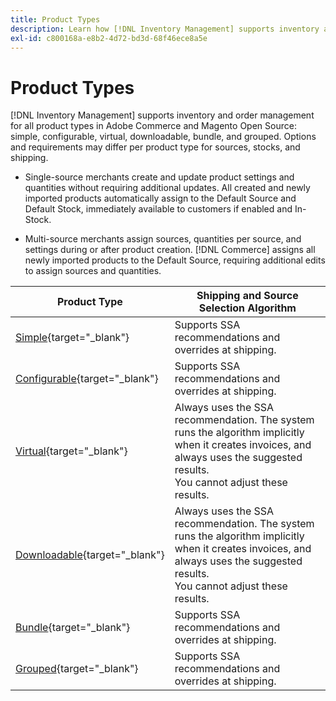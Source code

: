 ```yaml
---
title: Product Types
description: Learn how [!DNL Inventory Management] supports inventory and order management for all Adobe Commerce and Magento Open Source product types.
exl-id: c800168a-e8b2-4d72-bd3d-68f46ece8a5e
---
```

# Product Types

[!DNL Inventory Management] supports inventory and order management for all product types in Adobe Commerce and Magento Open Source: simple, configurable, virtual, downloadable, bundle, and grouped. Options and requirements may differ per product type for sources, stocks, and shipping.

- Single-source merchants create and update product settings and quantities without requiring additional updates. All created and newly imported products automatically assign to the Default Source and Default Stock, immediately available to customers if enabled and In-Stock.

- Multi-source merchants assign sources, quantities per source, and settings during or after product creation. [!DNL Commerce] assigns all newly imported products to the Default Source, requiring additional edits to assign sources and quantities.

|Product Type|Shipping and Source Selection Algorithm|
|--|--|
|[Simple](../catalog/product-create-simple.md){target="_blank"}|Supports SSA recommendations and overrides at shipping.|
|[Configurable](../catalog/product-create-configurable.md){target="_blank"}|Supports SSA recommendations and overrides at shipping.|
|[Virtual](../catalog/product-create-virtual.md){target="_blank"}|Always uses the SSA recommendation. The system runs the algorithm implicitly when it creates invoices, and always uses the suggested results.<br/>You cannot adjust these results.|
|[Downloadable](../catalog/product-create-downloadable.md){target="_blank"}|Always uses the SSA recommendation. The system runs the algorithm implicitly when it creates invoices, and always uses the suggested results. <br/>You cannot adjust these results.|
|[Bundle](../catalog/product-create-bundle.md){target="_blank"}|Supports SSA recommendations and overrides at shipping.|
|[Grouped](../catalog/product-create-grouped.md){target="_blank"}|Supports SSA recommendations and overrides at shipping.|
